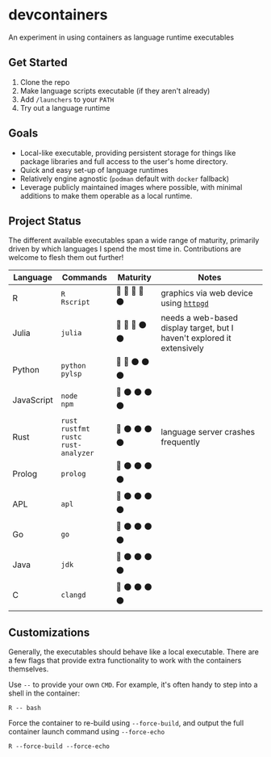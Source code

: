 # devcontainers

An experiment in using containers as language runtime executables

## Get Started

1. Clone the repo
2. Make language scripts executable (if they aren't already)
3. Add `/launchers` to your `PATH`
4. Try out a language runtime

## Goals

- Local-like executable, providing persistent storage for things like package
  libraries and full access to the user's home directory.
- Quick and easy set-up of language runtimes
- Relatively engine agnostic (`podman` default with `docker` fallback)
- Leverage publicly maintained images where possible, with minimal additions to
  make them operable as a local runtime.

## Project Status

The different available executables span a wide range of maturity, primarily
driven by which languages I spend the most time in. Contributions are welcome to
flesh them out further!

| Language | Commands | Maturity | Notes |
|---|---|---|---|
| R | `R` <br> `Rscript` | :large_blue_circle: :large_blue_circle: :large_blue_circle: :large_blue_circle: :black_circle: | graphics via web device using [`httpgd`](https://github.com/nx10/httpgd) |
| Julia | `julia` | :large_blue_circle: :large_blue_circle: :large_blue_circle: :black_circle: :black_circle: | needs a web-based display target, but I haven't explored it extensively | 
| Python | `python` <br> `pylsp` | :large_blue_circle: :large_blue_circle: :black_circle: :black_circle: :black_circle: | |
| JavaScript | `node` <br>`npm` | :large_blue_circle: :black_circle: :black_circle: :black_circle: :black_circle: | |
| Rust | `rust` <br> `rustfmt` <br> `rustc` <br> `rust-analyzer` | :large_blue_circle: :black_circle: :black_circle: :black_circle: :black_circle: | language server crashes frequently |
| Prolog | `prolog` | :large_blue_circle: :black_circle: :black_circle: :black_circle: :black_circle: | |
| APL | `apl` | :large_blue_circle: :black_circle: :black_circle: :black_circle: :black_circle: | |
| Go | `go` | :large_blue_circle: :black_circle: :black_circle: :black_circle: :black_circle: | |
| Java | `jdk` | :large_blue_circle: :black_circle: :black_circle: :black_circle: :black_circle: | |
| C | `clangd` | :large_blue_circle: :black_circle: :black_circle: :black_circle: :black_circle: | |

## Customizations

Generally, the executables should behave like a local executable. There are a
few flags that provide extra functionality to work with the containers
themselves.

Use `--` to provide your own `CMD`. For example, it's often handy to step into a
shell in the container:

```
R -- bash
```

Force the container to re-build using `--force-build`, and output the full
container launch command using `--force-echo`

```
R --force-build --force-echo
```
